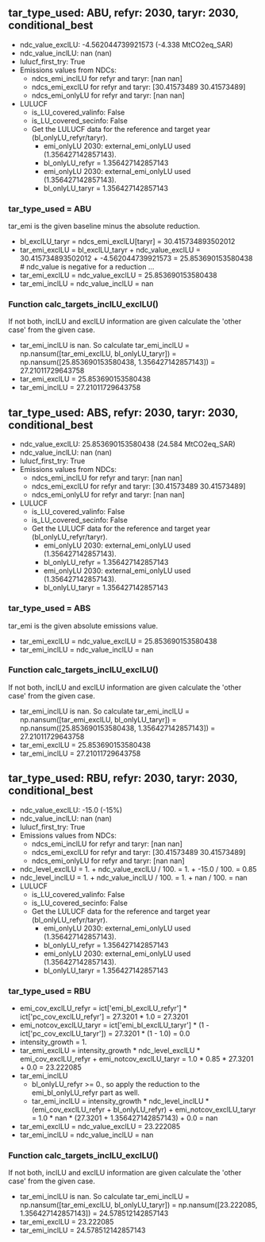

## tar_type_used: ABU, refyr: 2030, taryr: 2030, conditional_best
- ndc_value_exclLU: -4.562044739921573 (-4.338 MtCO2eq_SAR)
- ndc_value_inclLU: nan (nan)
- lulucf_first_try: True
- Emissions values from NDCs:
  - ndcs_emi_inclLU for refyr and taryr: [nan nan]
  - ndcs_emi_exclLU for refyr and taryr: [30.41573489 30.41573489]
  - ndcs_emi_onlyLU for refyr and taryr: [nan nan]
- LULUCF
  - is_LU_covered_valinfo: False
  - is_LU_covered_secinfo: False
  - Get the LULUCF data for the reference and target year (bl_onlyLU_refyr/taryr).
    - emi_onlyLU 2030: external_emi_onlyLU used (1.356427142857143).
    - bl_onlyLU_refyr = 1.356427142857143
    - emi_onlyLU 2030: external_emi_onlyLU used (1.356427142857143).
    - bl_onlyLU_taryr = 1.356427142857143
### tar_type_used = ABU
tar_emi is the given baseline minus the absolute reduction.
- bl_exclLU_taryr = ndcs_emi_exclLU[taryr] = 30.415734893502012
- tar_emi_exclLU = bl_exclLU_taryr + ndc_value_exclLU = 30.415734893502012 + -4.562044739921573 = 25.853690153580438 # ndc_value is negative for a reduction ...
- tar_emi_exclLU = ndc_value_exclLU = 25.853690153580438
- tar_emi_inclLU = ndc_value_inclLU = nan
### Function calc_targets_inclLU_exclLU()
If not both, inclLU and exclLU information are given calculate the 'other case' from the given case.
- tar_emi_inclLU is nan. So calculate tar_emi_inclLU = np.nansum([tar_emi_exclLU, bl_onlyLU_taryr]) = np.nansum([25.853690153580438, 1.356427142857143]) = 27.21011729643758
- tar_emi_exclLU = 25.853690153580438
- tar_emi_inclLU = 27.21011729643758

## tar_type_used: ABS, refyr: 2030, taryr: 2030, conditional_best
- ndc_value_exclLU: 25.853690153580438 (24.584 MtCO2eq_SAR)
- ndc_value_inclLU: nan (nan)
- lulucf_first_try: True
- Emissions values from NDCs:
  - ndcs_emi_inclLU for refyr and taryr: [nan nan]
  - ndcs_emi_exclLU for refyr and taryr: [30.41573489 30.41573489]
  - ndcs_emi_onlyLU for refyr and taryr: [nan nan]
- LULUCF
  - is_LU_covered_valinfo: False
  - is_LU_covered_secinfo: False
  - Get the LULUCF data for the reference and target year (bl_onlyLU_refyr/taryr).
    - emi_onlyLU 2030: external_emi_onlyLU used (1.356427142857143).
    - bl_onlyLU_refyr = 1.356427142857143
    - emi_onlyLU 2030: external_emi_onlyLU used (1.356427142857143).
    - bl_onlyLU_taryr = 1.356427142857143
### tar_type_used = ABS
tar_emi is the given absolute emissions value.
- tar_emi_exclLU = ndc_value_exclLU = 25.853690153580438
- tar_emi_inclLU = ndc_value_inclLU = nan
### Function calc_targets_inclLU_exclLU()
If not both, inclLU and exclLU information are given calculate the 'other case' from the given case.
- tar_emi_inclLU is nan. So calculate tar_emi_inclLU = np.nansum([tar_emi_exclLU, bl_onlyLU_taryr]) = np.nansum([25.853690153580438, 1.356427142857143]) = 27.21011729643758
- tar_emi_exclLU = 25.853690153580438
- tar_emi_inclLU = 27.21011729643758

## tar_type_used: RBU, refyr: 2030, taryr: 2030, conditional_best
- ndc_value_exclLU: -15.0 (-15%)
- ndc_value_inclLU: nan (nan)
- lulucf_first_try: True
- Emissions values from NDCs:
  - ndcs_emi_inclLU for refyr and taryr: [nan nan]
  - ndcs_emi_exclLU for refyr and taryr: [30.41573489 30.41573489]
  - ndcs_emi_onlyLU for refyr and taryr: [nan nan]
- ndc_level_exclLU = 1. + ndc_value_exclLU / 100. = 1. + -15.0 / 100. = 0.85
- ndc_level_inclLU = 1. + ndc_value_inclLU / 100. = 1. + nan / 100. = nan
- LULUCF
  - is_LU_covered_valinfo: False
  - is_LU_covered_secinfo: False
  - Get the LULUCF data for the reference and target year (bl_onlyLU_refyr/taryr).
    - emi_onlyLU 2030: external_emi_onlyLU used (1.356427142857143).
    - bl_onlyLU_refyr = 1.356427142857143
    - emi_onlyLU 2030: external_emi_onlyLU used (1.356427142857143).
    - bl_onlyLU_taryr = 1.356427142857143
### tar_type_used = RBU
- emi_cov_exclLU_refyr = ict['emi_bl_exclLU_refyr'] * ict['pc_cov_exclLU_refyr'] = 27.3201 * 1.0 = 27.3201
- emi_notcov_exclLU_taryr = ict['emi_bl_exclLU_taryr'] * (1 - ict['pc_cov_exclLU_taryr']) = 27.3201 * (1 - 1.0) = 0.0
- intensity_growth = 1.
- tar_emi_exclLU = intensity_growth * ndc_level_exclLU * emi_cov_exclLU_refyr + emi_notcov_exclLU_taryr = 1.0 * 0.85 * 27.3201 + 0.0 = 23.222085
- tar_emi_inclLU
  - bl_onlyLU_refyr >= 0., so apply the reduction to the emi_bl_onlyLU_refyr part as well.
  - tar_emi_inclLU = intensity_growth * ndc_level_inclLU * (emi_cov_exclLU_refyr + bl_onlyLU_refyr) + emi_notcov_exclLU_taryr = 1.0 * nan * (27.3201 + 1.356427142857143) + 0.0 = nan
- tar_emi_exclLU = ndc_value_exclLU = 23.222085
- tar_emi_inclLU = ndc_value_inclLU = nan
### Function calc_targets_inclLU_exclLU()
If not both, inclLU and exclLU information are given calculate the 'other case' from the given case.
- tar_emi_inclLU is nan. So calculate tar_emi_inclLU = np.nansum([tar_emi_exclLU, bl_onlyLU_taryr]) = np.nansum([23.222085, 1.356427142857143]) = 24.578512142857143
- tar_emi_exclLU = 23.222085
- tar_emi_inclLU = 24.578512142857143
